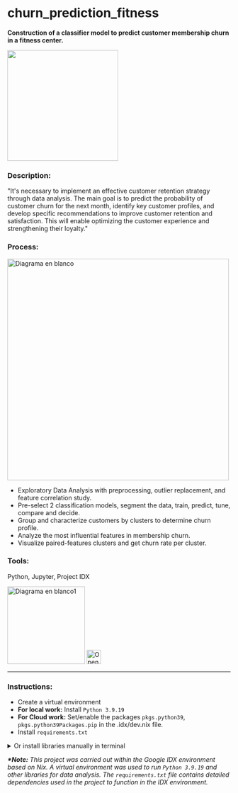<!-- Suggested code may be subject to a license. Learn more: ~LicenseLog:903170691. -->
# churn_prediction_fitness
__Construction of a classifier model to predict customer membership churn in a fitness center.__ 

<img src="https://github.com/ScinDBad/churn_prediction_fitness/assets/153782475/ec542f17-8b48-4d86-8dcc-7bcab42b0762" width="250">


### Description:

"It's necessary to implement an effective customer retention strategy through data analysis. 
The main goal is to predict the probability of customer churn for the next month, identify key customer profiles, and develop specific recommendations to improve customer retention and satisfaction. 
This will enable optimizing the customer experience and strengthening their loyalty."

### Process: 
<img src="https://github.com/ScinDBad/churn_prediction_fitness/assets/153782475/d173b8ce-3555-4be8-9f52-02e97e16a9ff" alt="Diagrama en blanco" width="500">

- Exploratory Data Analysis with preprocessing, outlier replacement, and feature correlation study.<br>
- Pre-select 2 classification models, segment the data, train, predict, tune, compare and decide.<br>
- Group and characterize customers by clusters to determine churn profile.<br>
- Analyze the most influential features in membership churn.<br>
- Visualize paired-features clusters and get churn rate per cluster.<br>

### Tools:<br>
Python, Jupyter, Project IDX

<img src="https://github.com/ScinDBad/gamEda/assets/153782475/b44447b0-2286-4c64-889c-1944c1c7e51c" alt="Diagrama en blanco1" width="175">

<a href="https://idx.google.com/import?url=https://github.com/ScinDBad/gamEda">
<picture>
  <source media="(prefers-color-scheme: dark)" srcset="https://cdn.idx.dev/btn/open_dark_32@2x.png">
  <source media="(prefers-color-scheme: light)" srcset="https://cdn.idx.dev/btn/open_light_32@2x.png">
  <img height="32" alt="Open in IDX" src="https://cdn.idx.dev/btn/open_purple_32@2x.png">
</picture>
</a>

___
### Instructions:
- Create a virtual environment
- __For local work:__ Install `Python 3.9.19`
- __For Cloud work:__ Set/enable the packages `pkgs.python39`, `pkgs.python39Packages.pip` in the .idx/dev.nix file.
- Install `requirements.txt`
  
<details>
<summary>Or install libraries manually in terminal</summary><br>

  - pandas 1.2.4
  - numpy 1.26.4
  - seaborn 0.11.1
  - matplotlib 3.3.4
  - scipy 1.13.1
  - scikit-learn 0.24.1
    
```bash
pip install pandas==1.2.4 numpy==1.26.4 seaborn==0.11.1 matplotlib==3.3.4 scipy==1.13.1 scikit-learn==0.24.1
```
</details>


___*Note:___
_This project was carried out within the Google IDX environment based on Nix.
A virtual environment was used to run `Python 3.9.19` and other libraries for data analysis.
The `requirements.txt` file contains detailed dependencies used in the project to function in the IDX environment._
